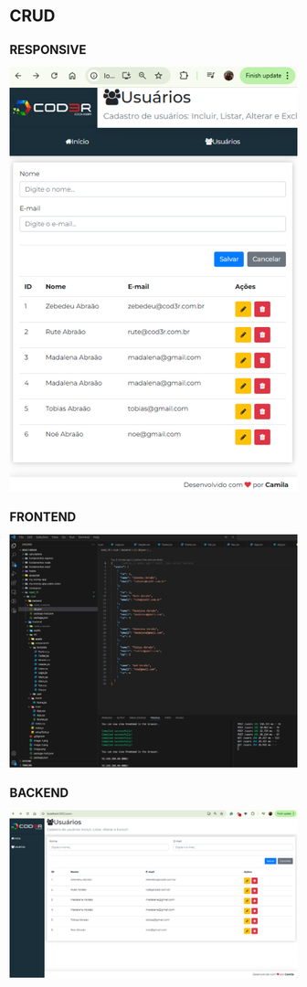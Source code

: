 # CRUD


## RESPONSIVE
![alt text](image.png)

## FRONTEND
![alt text](image-2.png)

## BACKEND
![alt text](image-1.png)